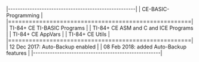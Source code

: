 |-----------------------------------------------------|
|                CE-BASIC-Programming                 |
|=====================================================|
|             TI-84+ CE TI-BASIC Programs             |
|        TI-84+ CE ASM and C and ICE Programs         |
|                  TI-84+ CE AppVars                  |
|                   TI-84+ CE Utils                   |
|=====================================================|
|          12 Dec 2017: Auto-Backup enabled           |
|       08 Feb 2018: added Auto-Backup features       |
|-----------------------------------------------------|